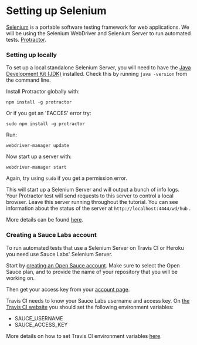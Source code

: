 # Setting up Selenium

[Selenium](http://www.seleniumhq.org) is a portable software testing framework for web applications. We will be using the Selenium WebDriver and Selenium Server to run automated tests. [Protractor](https://github.com/angular/protractor).

### Setting up locally

To set up a local standalone Selenium Server, you will need to have the [Java Development Kit (JDK)](http://www.oracle.com/technetwork/java/javase/downloads/index.html) installed. Check this by running `java -version` from the command line.

Install Protractor globally with:
```
npm install -g protractor
```
Or if you get an 'EACCES' error try:
```
sudo npm install -g protractor
```
Run:
```
webdriver-manager update
```
Now start up a server with:
```
webdriver-manager start
```
Again, try using `sudo` if you get a permission error.

This will start up a Selenium Server and will output a bunch of info logs. Your Protractor test will send requests to this server to control a local browser. Leave this server running throughout the tutorial. You can see information about the status of the server at `http://localhost:4444/wd/hub` .

More details can be found [here](http://angular.github.io/protractor/#/tutorial).

### Creating a Sauce Labs account

To run automated tests that use a Selenium Server on Travis CI or Heroku you need use Sauce Labs' Selenium Server.

Start by [creating an Open Sauce account](https://saucelabs.com/signup). Make sure to select the Open Sauce plan, and to provide the name of your repository that you will be working on.

Then get your access key from your [account page](https://saucelabs.com/account).

Travis CI needs to know your Sauce Labs username and access key. On [the Travis CI website](https://travis-ci.org) you should set the following environment variables:
* SAUCE_USERNAME
* SAUCE_ACCESS_KEY

More details on how to set Travis CI environment variables [here](/HOWTO-TRAVIS-CI.md).

















